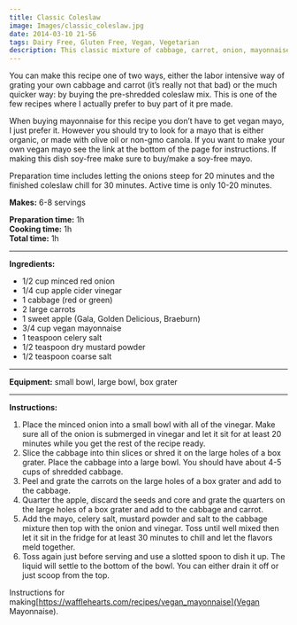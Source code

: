 ```yaml
---
title: Classic Coleslaw
image: Images/classic_coleslaw.jpg
date: 2014-03-10 21-56
tags: Dairy Free, Gluten Free, Vegan, Vegetarian
description: This classic mixture of cabbage, carrot, onion, mayonnaise and vinegar makes a great accompaniment to roasted potatoes and anything covered in BBQ sauce. A summer must have!
---
```

You can make this recipe one of two ways, either the labor intensive way of grating your own cabbage and carrot (it’s really not that bad) or the much quicker way: by buying the pre-shredded coleslaw mix. This is one of the few recipes where I actually prefer to buy part of it pre made.

When buying mayonnaise for this recipe you don’t have to get vegan mayo, I just prefer it. However you should try to look for a mayo that is either organic, or made with olive oil or non-gmo canola. 
If you want to make your own vegan mayo see the link at the bottom of the page for instructions. If making this dish soy-free make sure to buy/make a soy-free mayo.

Preparation time includes letting the onions steep for 20 minutes and the finished coleslaw chill for 30 minutes. Active time is only 10-20 minutes.

**Makes:** 6-8 servings

**Preparation time:** 1h  
**Cooking time:** 1h  
**Total time:** 1h

---

**Ingredients:**

- 1/2  cup minced red onion
- 1/4 cup apple cider vinegar
- 1 cabbage (red or green)
- 2 large carrots
- 1 sweet apple (Gala, Golden Delicious, Braeburn)
- 3/4 cup vegan mayonnaise
- 1 teaspoon celery salt
- 1/2 teaspoon dry mustard powder
- 1/2  teaspoon coarse salt


---

**Equipment:** small bowl, large bowl, box grater

---

**Instructions:**

1. Place the minced onion into a small bowl with all of the vinegar. Make sure all of the onion is submerged in vinegar and let it sit for at least 20 minutes while you get the rest of the recipe ready.
1. Slice the cabbage into thin slices or shred it on the large holes of a box grater. Place the cabbage into a large bowl. You should have about 4-5 cups of shredded cabbage.
1. Peel and grate the carrots on the large holes of a box grater and add to the cabbage.
1. Quarter the apple, discard the seeds and core and grate the quarters on the large holes of a box grater and add to the cabbage and carrot.
1. Add the mayo, celery salt, mustard powder and salt to the cabbage mixture then top with the onion and vinegar. Toss until well mixed then let it sit in the fridge for at least 30 minutes to chill and let the flavors meld together. 
1. Toss again just before serving and use a slotted spoon to dish it up. The liquid will settle to the bottom of the bowl. You can either drain it off or just scoop from the top. 


Instructions for making[https://wafflehearts.com/recipes/vegan_mayonnaise](Vegan Mayonnaise).
